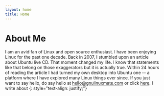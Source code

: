```yaml
---
layout: home
title: Home
---
```

# About Me

I am an avid fan of Linux and open source enthusiast. I have been enjoying Linux for the past one decade. Back in 2007, I stumbled upon an article about Ubuntu live CD. That moment changed my life. I know that statements like that belong on those exaggerators but it is actually true. Within 24 hours of reading the article I had turned my own desktop into Ubuntu one -- a platform where I have explored many Linux things ever since. If you just want to say hello, do say hello at [hello@gnulinuxmate.com](mailto:hello@gnulinuxmate.com) or click [here](/contact). I write about <span class="typed" style="color:#cf0000"></span>
{: style="text-align: justify;"}
